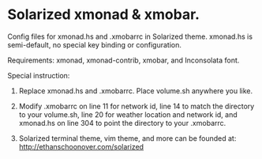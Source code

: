Solarized xmonad & xmobar.
================================

Config files for xmonad.hs and .xmobarrc in Solarized theme. xmonad.hs is semi-default, no special key binding or configuration.

Requirements:
xmonad, xmonad-contrib, xmobar, and Inconsolata font.

Special instruction:

1. Replace xmonad.hs and .xmobarrc. Place volume.sh anywhere you like.

2. Modify .xmobarrc on line 11 for network id, line 14 to match the directory to your volume.sh, line 20 for weather location and network id, and xmonad.hs on line 304 to point the directory to your .xmobarrc.

3. Solarized terminal theme, vim theme, and more can be founded at: http://ethanschoonover.com/solarized
